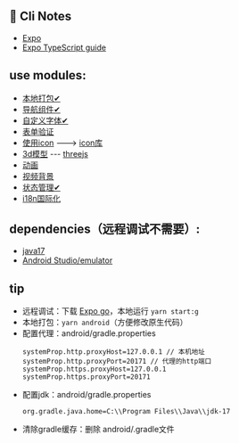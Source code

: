 <!--
 * @LastEditors: John
 * @Date: 2024-01-18 18:05:50
 * @LastEditTime: 2024-01-23 10:00:07
 * @Author: John
-->
## 📝 Cli Notes
- [Expo](https://docs.expo.dev/)
- [Expo TypeScript guide](https://docs.expo.dev/versions/latest/guides/typescript/)

## use modules:
- [本地打包✔](https://github.com/expo/examples/tree/master/with-dev-client)
- [导航组件✔](https://github.com/expo/examples/tree/master/navigation)
- [自定义字体✔](https://github.com/expo/examples/tree/master/with-custom-font)
- [表单验证](https://github.com/expo/examples/tree/master/with-formik)
- [使用icon](https://github.com/expo/examples/tree/master/with-icons) ---> [icon库](https://icons.expo.fyi/Index)
- [3d模型](https://github.com/expo/examples/tree/master/with-react-three-fiber) --- [threejs](https://github.com/expo/examples/tree/master/with-three)
- [动画](https://github.com/expo/examples/tree/master/with-reanimated)
- [视频背景](https://github.com/expo/examples/tree/master/with-video-background)
- [状态管理✔](https://github.com/expo/examples/tree/master/with-zustand)
- [i18n国际化](https://github.com/i18next/react-i18next/tree/master/example/v9.x.x/reactnative-expo)

## dependencies（远程调试不需要）:
- [java17](https://www.oracle.com/java/technologies/downloads/#java11-windows)
- [Android Studio/emulator](https://developer.android.com/studio?hl=zh-cn)



## tip

- 远程调试：下载 [Expo go](https://expo.dev/client)，本地运行 `yarn start:g`
- 本地打包：`yarn android`（方便修改原生代码）
- 配置代理：android/gradle.properties
  ```
  systemProp.http.proxyHost=127.0.0.1 // 本机地址
  systemProp.http.proxyPort=20171 // 代理的http端口
  systemProp.https.proxyHost=127.0.0.1
  systemProp.https.proxyPort=20171
  ```
- 配置jdk：android/gradle.properties
  ```
  org.gradle.java.home=C:\\Program Files\\Java\\jdk-17
  ```
- 清除gradle缓存：删除 android/.gradle文件